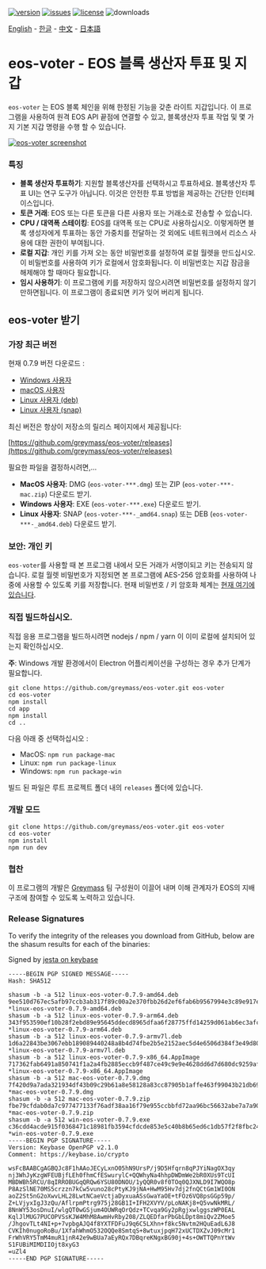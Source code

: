 [![version](https://img.shields.io/github/release/greymass/eos-voter/all.svg)](https://github.com/greymass/eos-voter/releases)
[![issues](https://img.shields.io/github/issues/greymass/eos-voter.svg)](https://github.com/greymass/eos-voter/issues)
[![license](https://img.shields.io/badge/license-MIT-blue.svg)](https://raw.githubusercontent.com/greymass/eos-voter/master/LICENSE)
![downloads](https://img.shields.io/github/downloads/greymass/eos-voter/total.svg)

[English](https://github.com/greymass/eos-voter/blob/master/README.md) - [한글](https://github.com/greymass/eos-voter/blob/master/README.kr.md) - [中文](https://github.com/greymass/eos-voter/blob/master/README.zh.md) - [日本語](https://github.com/greymass/eos-voter/blob/master/README.ja.md)

# eos-voter - EOS 블록 생산자 투표 및 지갑

`eos-voter` 는 EOS 블록 체인을 위해 한정된 기능을 갖춘 라이트 지갑입니다. 이 프로그램을 사용하여 원격 EOS API 끝점에 연결할 수 있고, 블록생산자 투표 작업 및 몇 가지 기본 지갑 명령을 수행 할 수 있습니다.

[![eos-voter screenshot](https://raw.githubusercontent.com/greymass/eos-voter/master/eos-voter.png)](https://raw.githubusercontent.com/greymass/eos-voter/master/eos-voter.png)

### 특징

- **블록 생산자 투표하기**: 지원할 블록생산자를 선택하시고 투표하세요. 블록생산자 투표 UI는 연구 도구가 아닙니다. 이것은 안전한 투표 방법을 제공하는 간단한 인터페이스입니다.
- **토큰 거래**: EOS 또는 다른 토큰을 다른 사용자 또는 거래소로 전송할 수 있습니다.
- **CPU / 대역폭 스테이킹**: EOS를 대역폭 또는 CPU로 사용하십시오. 이렇게하면 블록 생성자에게 투표하는 동안 가중치를 전달하는 것 외에도 네트워크에서 리소스 사용에 대한 권한이 부여됩니다.
- **로컬 지갑**: 개인 키를 가져 오는 동안 비밀번호를 설정하여 로컬 월렛을 만드십시오. 이 비밀번호를 사용하여 키가 로컬에서 암호화됩니다. 이 비밀번호는 지갑 잠금을 해제해야 할 때마다 필요합니다.
- **임시 사용하기**: 이 프로그램에 키를 저장하지 않으시려면 비밀번호를 설정하지 않기 만하면됩니다. 이 프로그램이 종료되면 키가 잊어 버리게 됩니다.

## eos-voter 받기

### 가장 최근 버전

현재 0.7.9 버전 다운로드 :

- [Windows 사용자](https://github.com/greymass/eos-voter/releases/download/v0.7.9/win-eos-voter-0.7.9.exe)
- [macOS 사용자](https://github.com/greymass/eos-voter/releases/download/v0.7.9/mac-eos-voter-0.7.9.dmg)
- [Linux 사용자 (deb)](https://github.com/greymass/eos-voter/releases/download/v0.7.9/linux-eos-voter-0.7.9-amd64.snap)
- [Linux 사용자 (snap)](https://github.com/greymass/eos-voter/releases/download/v0.7.9/linux-eos-voter-0.7.9-amd64.snap)

최신 버전은 항상이 저장소의 릴리스 페이지에서 제공됩니다:

[https://github.com/greymass/eos-voter/releases](https://github.com/greymass/eos-voter/releases)

필요한 파일을 결정하시려면,...

- **MacOS 사용자**: DMG (`eos-voter-***.dmg`) 또는 ZIP (`eos-voter-***-mac.zip`) 다운로드 받기.
- **Windows 사용자**: EXE (`eos-voter-***.exe`) 다운로드 받기.
- **Linux 사용자**: SNAP (`eos-voter-***-_amd64.snap`) 또는 DEB (`eos-voter-***-_amd64.deb`) 다운로드 받기.

### 보안: 개인 키

`eos-voter`를 사용할 때 본 프로그램 내에서 모든 거래가 서명이되고 키는 전송되지 않습니다. 로컬 월렛 비밀번호가 지정되면 본 프로그램에 AES-256 암호화를 사용하여 나중에 사용할 수 있도록 키를 저장합니다. 현재 비밀번호 / 키 암호화 체계는 [현재 여기에 있습니다](https://github.com/aaroncox/eos-voter/blob/master/app/shared/actions/wallet.js#L71-L86).

### 직접 빌드하십시오.

직접 응용 프로그램을 빌드하시려면 nodejs / npm / yarn 이 이미 로컬에 설치되어 있는지 확인하십시오.

**주**: Windows 개발 환경에서이 Electron 어플리케이션을 구성하는 경우 추가 단계가 필요합니다.

```
git clone https://github.com/greymass/eos-voter.git eos-voter
cd eos-voter
npm install
cd app
npm install
cd ..
```


다음 아래 중 선택하십시오 :

- MacOS: `npm run package-mac`
- Linux: `npm run package-linux`
- Windows: `npm run package-win`

빌드 된 파일은 루트 프로젝트 폴더 내의 `releases` 폴더에 있습니다.

### 개발 모드

```
git clone https://github.com/greymass/eos-voter.git eos-voter
cd eos-voter
npm install
npm run dev
```

### 협찬

이 프로그램의 개발은 [Greymass](https://greymass.com) 팀 구성원이 이끌어 내며 이해 관계자가 EOS의 지배 구조에 참여할 수 있도록 노력하고 있습니다.

### Release Signatures

To verify the integrity of the releases you download from GitHub, below are the shasum results for each of the binaries:

Signed by [jesta on keybase](https://keybase.io/jesta)

```
-----BEGIN PGP SIGNED MESSAGE-----
Hash: SHA512

shasum -b -a 512 linux-eos-voter-0.7.9-amd64.deb
9ee510d767ec5afb97ccb3ab317f89c00a2e370fbb26d2ef6fab6b9567994e3c89e917e02f65746df0345e0a7028e0e229c7729ea187032934b7ccca570b6b68 *linux-eos-voter-0.7.9-amd64.deb
shasum -b -a 512 linux-eos-voter-0.7.9-arm64.deb
343f953590ef10b28f2ebd89e95645ddecd8965dfaa6f28775ffd14259d061ab6ec3afcd136f59d5f9c98d7fe13ff4369dd550de4ea2d0c69111b15fc9f1f71c *linux-eos-voter-0.7.9-arm64.deb
shasum -b -a 512 linux-eos-voter-0.7.9-armv7l.deb
1d6a22843be3067ebb189089440248a8b4d74fbe2b5e2152aec5d4e6506d384f3e49d807f9dbb6c0da826b0cbacf72712e07e844afdd1fca14da5a0d3c7d034e *linux-eos-voter-0.7.9-armv7l.deb
shasum -b -a 512 linux-eos-voter-0.7.9-x86_64.AppImage
717362fab6491a850741f1a2a4fb2885eccb9f487ce49c9e9e4628dd6d7d680dc9259afc55b3f8de42d2508f3c6a30af49c9a7faa0ac21a4fc16c96c5749266a *linux-eos-voter-0.7.9-x86_64.AppImage
shasum -b -a 512 mac-eos-voter-0.7.9.dmg
7f420d9a7ada321934df43b09c29b61a8e58128a83cc87905b1affe463f99043b21db69884ac90aeca86560f5623c8db7f0571e52c9e0f51c648f52c6b7e4dee *mac-eos-voter-0.7.9.dmg
shasum -b -a 512 mac-eos-voter-0.7.9.zip
fbe79cfdab0da7c977477133f76adf38aa16f79e955ccbbfd72aa96bc56632abe7a7a90e74e1ff59eb0b33196d09353873c2420f55ea3a00cb39ed85a5e973ad *mac-eos-voter-0.7.9.zip
shasum -b -a 512 win-eos-voter-0.7.9.exe
c36cdd4acde915f0368471c18981fb3594cfdcde853e5c40b8b65ed6c1db57f2f8fbc24186ffb1abc0699d2886c6f0de60e6b039fd3a1051a188076b57285e69 *win-eos-voter-0.7.9.exe
-----BEGIN PGP SIGNATURE-----
Version: Keybase OpenPGP v2.1.0
Comment: https://keybase.io/crypto

wsFcBAABCgAGBQJc8F1hAAoJECyLxnO05hN9UrsP/j9D5Hfqrn8qPJYiNagOX3qy
nj3WhJyKzgWFEUBjfLEh0fhmCfESwurylC+QQWhyNa4hhpDWDmWe2bR0XUs9TcUI
MBDWBh5RCU/8qIRROBUGqQRQw6YSU80DNOU/1yQQR0v8f0TOq0QJXNLD9I7WQO8p
P8AzSlNE70MS5crzzn7kCw5vuno28cPtyKJ9jNA+HwM95Hv7dj2fnQCtGm1WI0ON
aoZ2St5nG2oXwvLHL28LwtNCaeVctjaDyxuaASsGwaYaOE+tFOz6VQ8psGGp59p/
Z+LVjyxIgJ3zQu/AflrpmPtrg975j28GB1I+IFH2XVYV/pLoNAKj8+Q5vwNkMRL/
8NnWY53osDnuI/wlgQT0wGSjum4OUWRqOrQdz+TCvqa9Gy2pRgjxwlggszWP0EAL
KqlJlMUG7PUCOPVSsKJW4MhM8AwmHvRby208/ZLQEDfarPbGbLDpt8miQv2ZMoe5
/JhgovTLt4NI+p+7vpbgAJQ4f8YXTFDFuJ9q6C5LXhn+f8kc5Nvtm2HQuEadL6J8
CVKIh0nugoRoBu/1XfahWhmO532OQQe8SmtqS+8wtuxjpqH72xUCTDXZvJ09cMr1
FrWhVRY5TmM4muR1jnR42e9wBUa7aEyRQx7DBqreKNgxBG90j+4s+OWTTQPnYtWv
S1FUBiMIMDIIOjt8xyG3
=uZl4
-----END PGP SIGNATURE-----
```
